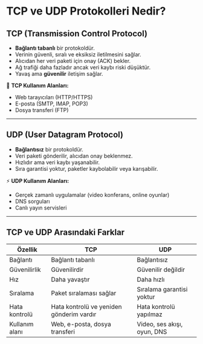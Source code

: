 # TCP ve UDP Protokolleri Nedir?

## TCP (Transmission Control Protocol)
- **Bağlantı tabanlı** bir protokoldür.
- Verinin güvenli, sıralı ve eksiksiz iletilmesini sağlar.
- Alıcıdan her veri paketi için onay (ACK) bekler.
- Ağ trafiği daha fazladır ancak veri kaybı riski düşüktür.
- Yavaş ama **güvenilir** iletişim sağlar.

🧰 **TCP Kullanım Alanları:**
- Web tarayıcıları (HTTP/HTTPS)
- E-posta (SMTP, IMAP, POP3)
- Dosya transferi (FTP)

---

## UDP (User Datagram Protocol)
- **Bağlantısız** bir protokoldür.
- Veri paketi gönderilir, alıcıdan onay beklenmez.
- Hızlıdır ama veri kaybı yaşanabilir.
- Sıra garantisi yoktur, paketler kaybolabilir veya karışabilir.

⚡ **UDP Kullanım Alanları:**
- Gerçek zamanlı uygulamalar (video konferans, online oyunlar)
- DNS sorguları
- Canlı yayın servisleri

---

## TCP ve UDP Arasındaki Farklar

| Özellik            | TCP                                | UDP                               |
|--------------------|-------------------------------------|------------------------------------|
| Bağlantı           | Bağlantı tabanlı                    | Bağlantısız                        |
| Güvenilirlik       | Güvenilirdir                        | Güvenilir değildir                 |
| Hız                | Daha yavaştır                       | Daha hızlı                         |
| Sıralama           | Paket sıralaması sağlar             | Sıralama garantisi yoktur          |
| Hata kontrolü      | Hata kontrolü ve yeniden gönderim vardır   | Hata kontrolü yapılmaz             |
| Kullanım alanı     | Web, e-posta, dosya transferi       | Video, ses akışı, oyun, DNS        |





